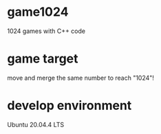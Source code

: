 # game1024
1024 games with C++ code

# game target
move and merge the same number to reach "1024"!
# develop environment
Ubuntu 20.04.4 LTS

